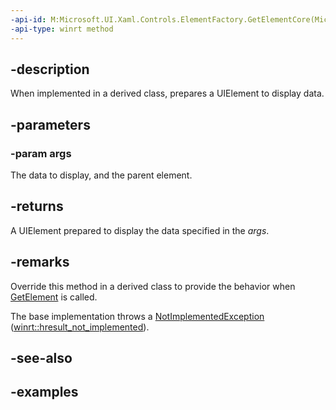 ```yaml
---
-api-id: M:Microsoft.UI.Xaml.Controls.ElementFactory.GetElementCore(Microsoft.UI.Xaml.Controls.ElementFactoryGetArgs)
-api-type: winrt method
---
```


## -description

When implemented in a derived class, prepares a UIElement to display data.

## -parameters

### -param args

The data to display, and the parent element.

## -returns

A UIElement prepared to display the data specified in the _args_.

## -remarks

Override this method in a derived class to provide the behavior when [GetElement](elementfactory_getelement_845667019.md) is called.

The base implementation throws a [NotImplementedException](/dotnet/api/system.notimplementedexception) ([winrt::hresult_not_implemented](/uwp/cpp-ref-for-winrt/error-handling/hresult-not-implemented)).

## -see-also

## -examples

